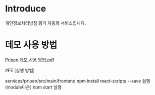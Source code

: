 # Introduce
 개인정보처리방침 평가 자동화 서비스입니다.




 # 데모 사용 방법
[Pripen 데모 사용 방법.pdf](https://github.com/Gaebugger/GaebuggerPR/files/13365907/Pripen.pdf)



#FE (실행 방법)

services/pripen/src/main/frontend
npm install react-scripts --save 실행 (module다운)
npm start 실행
